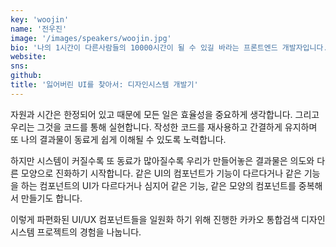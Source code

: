 ```yaml
---
key: 'woojin'
name: '전우진'
image: '/images/speakers/woojin.jpg'
bio: '나의 1시간이 다른사람들의 10000시간이 될 수 있길 바라는 프론트엔드 개발자입니다. 현재는 카카오 엔터프라이즈에서 통합검색 프론트엔드를 개발하고 있습니다. 가능한 짧고 간단하게 개발하도록 노력합니다.'
website:
sns:
github:
title: '잃어버린 UI를 찾아서: 디자인시스템 개발기'
---
```


자원과 시간은 한정되어 있고 때문에 모든 일은 효율성을 중요하게 생각합니다. 그리고 우리는 그것을 코드를 통해 실현합니다. 작성한 코드를 재사용하고 간결하게 유지하며 또 나의 결과물이 동료게 쉽게 이해될 수 있도록 노력합니다.

하지만 시스템이 커질수록 또 동료가 많아질수록 우리가 만들어놓은 결과물은 의도와 다른 모양으로 진화하기 시작합니다. 같은 UI의 컴포넌트가 기능이 다르다거나 같은 기능을 하는 컴포넌트의 UI가 다르다거나 심지어 같은 기능, 같은 모양의 컴포넌트를 중복해서 만들기도 합니다.

이렇게 파편화된 UI/UX 컴포넌트들을 일원화 하기 위해 진행한 카카오 통합검색 디자인시스템 프로젝트의 경험을 나눕니다.
